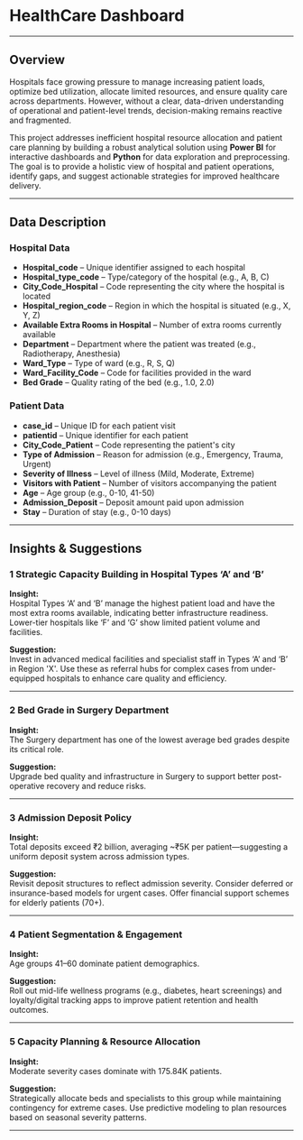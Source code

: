 #  HealthCare Dashboard

---

## Overview

Hospitals face growing pressure to manage increasing patient loads, optimize bed utilization, allocate limited resources, and ensure quality care across departments. However, without a clear, data-driven understanding of operational and patient-level trends, decision-making remains reactive and fragmented.

This project addresses inefficient hospital resource allocation and patient care planning by building a robust analytical solution using **Power BI** for interactive dashboards and **Python** for data exploration and preprocessing. The goal is to provide a holistic view of hospital and patient operations, identify gaps, and suggest actionable strategies for improved healthcare delivery.

---

##  Data Description

###  Hospital Data

- **Hospital_code** – Unique identifier assigned to each hospital  
- **Hospital_type_code** – Type/category of the hospital (e.g., A, B, C)  
- **City_Code_Hospital** – Code representing the city where the hospital is located  
- **Hospital_region_code** – Region in which the hospital is situated (e.g., X, Y, Z)  
- **Available Extra Rooms in Hospital** – Number of extra rooms currently available  
- **Department** – Department where the patient was treated (e.g., Radiotherapy, Anesthesia)  
- **Ward_Type** – Type of ward (e.g., R, S, Q)  
- **Ward_Facility_Code** – Code for facilities provided in the ward  
- **Bed Grade** – Quality rating of the bed (e.g., 1.0, 2.0)

###  Patient Data

- **case_id** – Unique ID for each patient visit  
- **patientid** – Unique identifier for each patient  
- **City_Code_Patient** – Code representing the patient's city  
- **Type of Admission** – Reason for admission (e.g., Emergency, Trauma, Urgent)  
- **Severity of Illness** – Level of illness (Mild, Moderate, Extreme)  
- **Visitors with Patient** – Number of visitors accompanying the patient  
- **Age** – Age group (e.g., 0-10, 41-50)  
- **Admission_Deposit** – Deposit amount paid upon admission  
- **Stay** – Duration of stay (e.g., 0-10 days)

---

##  Insights & Suggestions

### 1 Strategic Capacity Building in Hospital Types ‘A’ and ‘B’

**Insight:**  
Hospital Types ‘A’ and ‘B’ manage the highest patient load and have the most extra rooms available, indicating better infrastructure readiness. Lower-tier hospitals like ‘F’ and ‘G’ show limited patient volume and facilities.

**Suggestion:**  
Invest in advanced medical facilities and specialist staff in Types ‘A’ and ‘B’ in Region 'X'. Use these as referral hubs for complex cases from under-equipped hospitals to enhance care quality and efficiency.

---

### 2 Bed Grade in Surgery Department

**Insight:**  
The Surgery department has one of the lowest average bed grades despite its critical role.

**Suggestion:**  
Upgrade bed quality and infrastructure in Surgery to support better post-operative recovery and reduce risks.

---

### 3 Admission Deposit Policy

**Insight:**  
Total deposits exceed ₹2 billion, averaging ~₹5K per patient—suggesting a uniform deposit system across admission types.

**Suggestion:**  
Revisit deposit structures to reflect admission severity. Consider deferred or insurance-based models for urgent cases. Offer financial support schemes for elderly patients (70+).

---

### 4 Patient Segmentation & Engagement

**Insight:**  
Age groups 41–60 dominate patient demographics.

**Suggestion:**  
Roll out mid-life wellness programs (e.g., diabetes, heart screenings) and loyalty/digital tracking apps to improve patient retention and health outcomes.

---

### 5 Capacity Planning & Resource Allocation

**Insight:**  
Moderate severity cases dominate with 175.84K patients.

**Suggestion:**  
Strategically allocate beds and specialists to this group while maintaining contingency for extreme cases. Use predictive modeling to plan resources based on seasonal severity patterns.

---

